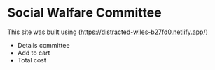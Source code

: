 # Social Walfare Committee
This site was built using (https://distracted-wiles-b27fd0.netlify.app/)
* Details committee
* Add to cart
* Total cost